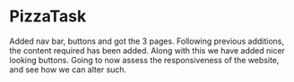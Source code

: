 # PizzaTask
Added nav bar, buttons and got the 3 pages.
Following previous additions, the content required has been added.
Along with this we have added nicer looking buttons.
Going to now assess the responsiveness of the website, and see how we can alter such.
